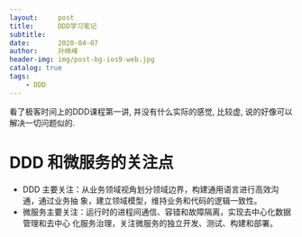 ```yaml
---
layout:     post
title:      DDD学习笔记
subtitle:   
date:       2020-04-07
author:     孙继峰
header-img: img/post-bg-ios9-web.jpg
catalog: true
tags:
    - DDD
---
```

看了极客时间上的DDD课程第一讲, 并没有什么实际的感觉, 比较虚, 说的好像可以解决一切问题似的.

# DDD 和微服务的关注点
- DDD 主要关注：从业务领域视角划分领域边界，构建通用语言进行高效沟通，通过业务抽
象，建立领域模型，维持业务和代码的逻辑一致性。
- 微服务主要关注：运行时的进程间通信、容错和故障隔离，实现去中心化数据管理和去中心
化服务治理，关注微服务的独立开发、测试、构建和部署。